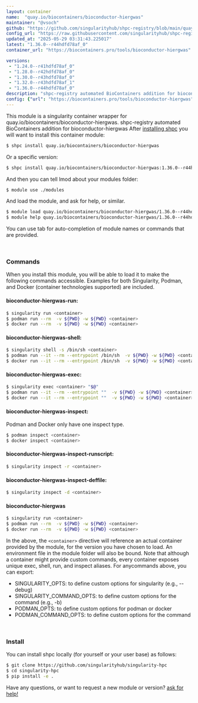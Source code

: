 ```yaml
---
layout: container
name:  "quay.io/biocontainers/bioconductor-hiergwas"
maintainer: "@vsoch"
github: "https://github.com/singularityhub/shpc-registry/blob/main/quay.io/biocontainers/bioconductor-hiergwas/container.yaml"
config_url: "https://raw.githubusercontent.com/singularityhub/shpc-registry/main/quay.io/biocontainers/bioconductor-hiergwas/container.yaml"
updated_at: "2025-05-29 03:31:43.225017"
latest: "1.36.0--r44hdfd78af_0"
container_url: "https://biocontainers.pro/tools/bioconductor-hiergwas"

versions:
 - "1.24.0--r41hdfd78af_0"
 - "1.28.0--r42hdfd78af_0"
 - "1.30.0--r43hdfd78af_0"
 - "1.32.0--r43hdfd78af_1"
 - "1.36.0--r44hdfd78af_0"
description: "shpc-registry automated BioContainers addition for bioconductor-hiergwas"
config: {"url": "https://biocontainers.pro/tools/bioconductor-hiergwas", "maintainer": "@vsoch", "description": "shpc-registry automated BioContainers addition for bioconductor-hiergwas", "latest": {"1.36.0--r44hdfd78af_0": "sha256:558498f53776118a9b8a42d82fbdedbe17462cbd78cd45d1cbf9a91a4e87da76"}, "tags": {"1.24.0--r41hdfd78af_0": "sha256:3cfde919da0148507c6ade5febdf0ca0cd23a18952a65f870bbc2d3035c5d7ef", "1.28.0--r42hdfd78af_0": "sha256:caa10be6053a89cc11eed6dffecde474b5049e910e88ca60f4cab613377f1686", "1.30.0--r43hdfd78af_0": "sha256:e2c50ca6e9b93a88a71ee0f118ea702e233da57a8da572bedeec2f20628a1a82", "1.32.0--r43hdfd78af_1": "sha256:d23a4f52cb3f762e0f0c351908a56f6ca38cb3e9d831a4e4a50e92e7cfa91fb6", "1.36.0--r44hdfd78af_0": "sha256:558498f53776118a9b8a42d82fbdedbe17462cbd78cd45d1cbf9a91a4e87da76"}, "docker": "quay.io/biocontainers/bioconductor-hiergwas"}
---
```


This module is a singularity container wrapper for quay.io/biocontainers/bioconductor-hiergwas.
shpc-registry automated BioContainers addition for bioconductor-hiergwas
After [installing shpc](#install) you will want to install this container module:


```bash
$ shpc install quay.io/biocontainers/bioconductor-hiergwas
```

Or a specific version:

```bash
$ shpc install quay.io/biocontainers/bioconductor-hiergwas:1.36.0--r44hdfd78af_0
```

And then you can tell lmod about your modules folder:

```bash
$ module use ./modules
```

And load the module, and ask for help, or similar.

```bash
$ module load quay.io/biocontainers/bioconductor-hiergwas/1.36.0--r44hdfd78af_0
$ module help quay.io/biocontainers/bioconductor-hiergwas/1.36.0--r44hdfd78af_0
```

You can use tab for auto-completion of module names or commands that are provided.

<br>

### Commands

When you install this module, you will be able to load it to make the following commands accessible.
Examples for both Singularity, Podman, and Docker (container technologies supported) are included.

#### bioconductor-hiergwas-run:

```bash
$ singularity run <container>
$ podman run --rm  -v ${PWD} -w ${PWD} <container>
$ docker run --rm  -v ${PWD} -w ${PWD} <container>
```

#### bioconductor-hiergwas-shell:

```bash
$ singularity shell -s /bin/sh <container>
$ podman run --it --rm --entrypoint /bin/sh  -v ${PWD} -w ${PWD} <container>
$ docker run --it --rm --entrypoint /bin/sh  -v ${PWD} -w ${PWD} <container>
```

#### bioconductor-hiergwas-exec:

```bash
$ singularity exec <container> "$@"
$ podman run --it --rm --entrypoint ""  -v ${PWD} -w ${PWD} <container> "$@"
$ docker run --it --rm --entrypoint ""  -v ${PWD} -w ${PWD} <container> "$@"
```

#### bioconductor-hiergwas-inspect:

Podman and Docker only have one inspect type.

```bash
$ podman inspect <container>
$ docker inspect <container>
```

#### bioconductor-hiergwas-inspect-runscript:

```bash
$ singularity inspect -r <container>
```

#### bioconductor-hiergwas-inspect-deffile:

```bash
$ singularity inspect -d <container>
```



#### bioconductor-hiergwas

```bash
$ singularity run <container>
$ podman run --rm  -v ${PWD} -w ${PWD} <container>
$ docker run --rm  -v ${PWD} -w ${PWD} <container>
```


In the above, the `<container>` directive will reference an actual container provided
by the module, for the version you have chosen to load. An environment file in the
module folder will also be bound. Note that although a container
might provide custom commands, every container exposes unique exec, shell, run, and
inspect aliases. For anycommands above, you can export:

 - SINGULARITY_OPTS: to define custom options for singularity (e.g., --debug)
 - SINGULARITY_COMMAND_OPTS: to define custom options for the command (e.g., -b)
 - PODMAN_OPTS: to define custom options for podman or docker
 - PODMAN_COMMAND_OPTS: to define custom options for the command

<br>

### Install

You can install shpc locally (for yourself or your user base) as follows:

```bash
$ git clone https://github.com/singularityhub/singularity-hpc
$ cd singularity-hpc
$ pip install -e .
```

Have any questions, or want to request a new module or version? [ask for help!](https://github.com/singularityhub/singularity-hpc/issues)